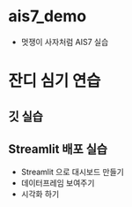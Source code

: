 # ais7_demo
* 멋쟁이 사자처럼 AIS7 실습


# 잔디 심기 연습
## 깃 실습
## Streamlit 배포 실습
* Streamlit 으로 대시보드 만들기
* 데이터프레임 보여주기
* 시각화 하기

